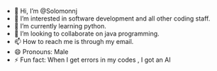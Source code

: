 - 👋 Hi, I’m @Solomonnj
- 👀 I’m interested in software development and all other coding staff.
- 🌱 I’m currently learning python.
- 💞️ I’m looking to collaborate on java programming.
- 📫 How to reach me is through my email.
- 😄 Pronouns: Male
- ⚡ Fun fact: When I get errors in my codes , I got an AI

<!---
Solomonnj/Solomonnj is a ✨ special ✨ repository because its a place where I express my creatiivty without supervision.
--->
